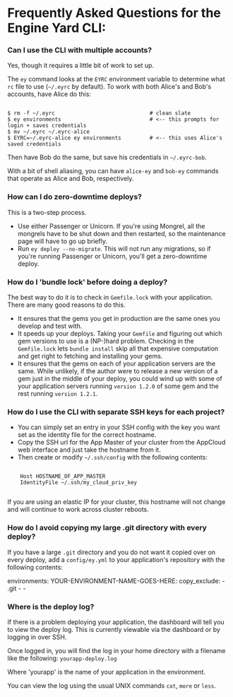 # Frequently Asked Questions for the Engine Yard CLI:

### Can I use the CLI with multiple accounts?

Yes, though it requires a little bit of work to set up.

The `ey` command looks at the `EYRC` environment variable to determine what `rc` file to use (`~/.eyrc` by default). To work with both Alice's and Bob's accounts, have Alice do this:

<code>
$ rm -f ~/.eyrc                              # clean slate
$ ey environments                            # <-- this prompts for login + saves credentials
$ mv ~/.eyrc ~/.eyrc-alice
$ EYRC=~/.eyrc-alice ey environments         # <-- this uses Alice's saved credentials
</code>

Then have Bob do the same, but save his credentials in `~/.eyrc-bob`.

With a bit of shell aliasing, you can have `alice-ey` and `bob-ey` commands that operate as Alice and Bob, respectively.


### How can I do zero-downtime deploys?

This is a two-step process.

  - Use either Passenger or Unicorn. If you're using Mongrel, all the mongrels have to be shut down and then restarted, so the maintenance page will have to go up briefly.
  - Run `ey deploy --no-migrate`. This will not run any migrations, so if you're running Passenger or Unicorn, you'll get a zero-downtime deploy.

### How do I 'bundle lock' before doing a deploy?

The best way to do it is to check in `Gemfile.lock` with your application. There are many good reasons to do this.

  - It ensures that the gems you get in production are the same ones you develop and test with. 
  - It speeds up your deploys. Taking your `Gemfile` and figuring out which gem versions to use is a (NP-)hard problem. Checking in the `Gemfile.lock` lets `bundle install` skip all that expensive computation and get right to fetching and installing your gems.
  - It ensures that the gems on each of your application servers are the same. While unlikely, if the author were to release a new version of a gem just in the middle of your deploy, you could wind up with some of your application servers running `version 1.2.0` of some gem and the rest running `version 1.2.1`. 

### How do I use the CLI with separate SSH keys for each project?

  - You can simply set an entry in your SSH config with the key you want set as the identity file for the correct hostname. 
  - Copy the SSH url for the App Master of your cluster from the AppCloud web interface and just take the hostname from it. 
  - Then create or modify `~/.ssh/config` with the following contents:

  <code>
    Host HOSTNAME_OF_APP_MASTER
    IdentityFile ~/.ssh/my_cloud_priv_key
  </code>

If you are using an elastic IP for your cluster, this hostname will not change and will continue to work across cluster reboots. 

### How do I avoid copying my large .git directory with every deploy?

If you have a large `.git` directory and you do not want it copied over on every deploy, add a `config/ey.yml` to your application's repository with the following contents:

  environments:
   YOUR-ENVIRONMENT-NAME-GOES-HERE:
     copy_exclude:
       - .git
       - 
       - 

### Where is the deploy log?

If there is a problem deploying your application, the dashboard will tell you to view the deploy log. This is currently viewable via the dashboard or by logging in over SSH.

Once logged in, you will find the log in your home directory with a filename like the following:
  `yourapp-deploy.log`

Where 'yourapp' is the name of your application in the environment.

You can view the log using the usual UNIX commands `cat`, `more` or `less`.
